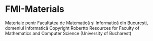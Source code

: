 # FMI-Materials
Materiale pentr Facultatea de Matematică și Informatică din București, domeniul Informatică Copyright Robertto
Resources for Faculty of Mathematics and Computer Science (University of Bucharest)

